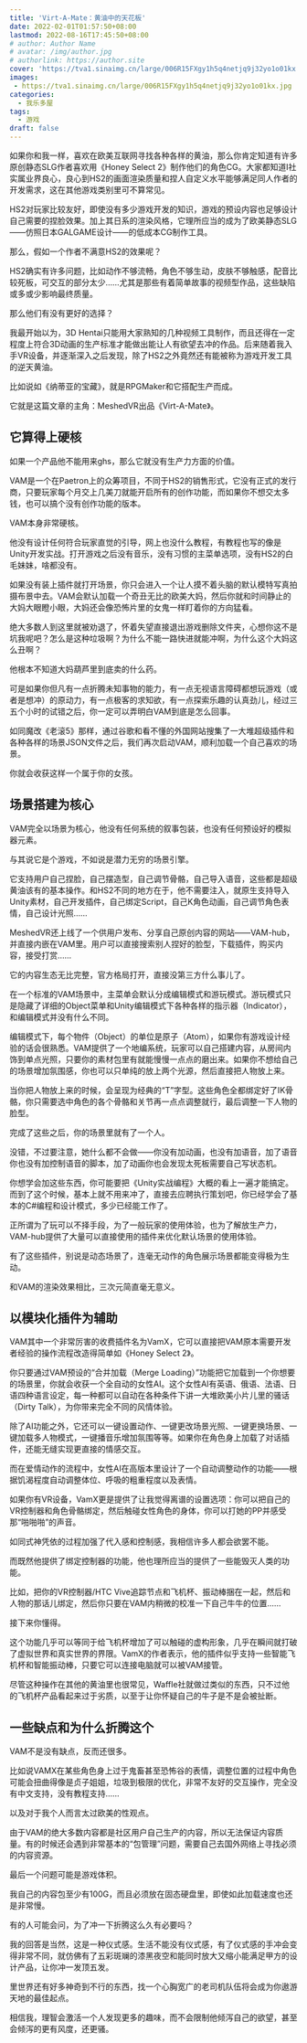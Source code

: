 ```yaml
---
title: 'Virt-A-Mate：黄油中的天花板'
date: 2022-02-01T01:57:50+08:00
lastmod: 2022-08-16T17:45:50+08:00
# author: Author Name
# avatar: /img/author.jpg
# authorlink: https://author.site
cover: 'https://tva1.sinaimg.cn/large/006R15FXgy1h5q4netjq9j32yo1o01kx.jpg'
images:
 - https://tva1.sinaimg.cn/large/006R15FXgy1h5q4netjq9j32yo1o01kx.jpg
categories:
  - 我乐多屋
tags:
  - 游戏
draft: false
---
```


如果你和我一样，喜欢在欧美互联网寻找各种各样的黄油，那么你肯定知道有许多原创静态SLG作者喜欢用《Honey Select 2》制作他们的角色CG。大家都知道I社实属业界良心，良心到HS2的画面渲染质量和捏人自定义水平能够满足同人作者的开发需求，这在其他游戏类别里可不算常见。

<!--more-->

HS2对玩家比较友好，即使没有多少游戏开发的知识，游戏的预设内容也足够设计自己需要的捏脸效果。加上其日系的渲染风格，它理所应当的成为了欧美静态SLG——仿照日本GALGAME设计——的低成本CG制作工具。

那么，假如一个作者不满意HS2的效果呢？

HS2确实有许多问题，比如动作不够流畅，角色不够生动，皮肤不够触感，配音比较死板，可交互的部分太少……尤其是那些有着简单故事的视频型作品，这些缺陷或多或少影响最终质量。

那么他们有没有更好的选择？

我最开始以为，3D Hentai只能用大家熟知的几种视频工具制作，而且还得在一定程度上符合3D动画的生产标准才能做出能让人有欲望去冲的作品。后来随着我入手VR设备，并逐渐深入之后发现，除了HS2之外竟然还有能被称为游戏开发工具的逆天黄油。

比如说如《纳蒂亚的宝藏》，就是RPGMaker和它搭配生产而成。

它就是这篇文章的主角：MeshedVR出品《Virt-A-Mate》。

## 它算得上硬核

如果一个产品他不能用来ghs，那么它就没有生产力方面的价值。

VAM是一个在Paetron上的众筹项目，不同于HS2的销售形式，它没有正式的发行商，只要玩家每个月交上几美刀就能开启所有的创作功能，而如果你不想交太多钱，也可以搞个没有创作功能的版本。

VAM本身非常硬核。

他没有设计任何符合玩家直觉的引导，网上也没什么教程，有教程也写的像是Unity开发实战。打开游戏之后没有音乐，没有习惯的主菜单选项，没有HS2的白毛妹妹，啥都没有。

如果没有装上插件就打开场景，你只会进入一个让人摸不着头脑的默认模特写真拍摄布景中去。VAM会默认加载一个奇丑无比的欧美大妈，然后你就和时间静止的大妈大眼瞪小眼，大妈还会像恐怖片里的女鬼一样盯着你的方向猛看。

绝大多数人到这里就被劝退了，怀着失望直接退出游戏删除文件夹，心想你这不是坑我呢吧？怎么是这种垃圾啊？为什么不能一路快进就能冲啊，为什么这个大妈这么丑啊？

他根本不知道大妈葫芦里到底卖的什么药。

可是如果你但凡有一点折腾未知事物的能力，有一点无视语言障碍都想玩游戏（或者是想冲）的原动力，有一点极客的求知欲，有一点探索乐趣的认真劲儿，经过三五个小时的试错之后，你一定可以弄明白VAM到底是怎么回事。

如同魔改《老滚5》那样，通过谷歌和看不懂的外国网站搜集了一大堆超级插件和各种各样的场景JSON文件之后，我们再次启动VAM，顺利加载一个自己喜欢的场景。

你就会收获这样一个属于你的女孩。

## 场景搭建为核心

VAM完全以场景为核心，他没有任何系统的叙事包装，也没有任何预设好的模拟器元素。

与其说它是个游戏，不如说是潜力无穷的场景引擎。

它支持用户自己捏脸，自己摆造型，自己调节骨骼，自己导入语音，这些都是超级黄油该有的基本操作。和HS2不同的地方在于，他不需要注入，就原生支持导入Unity素材，自己开发插件，自己绑定Script，自己K角色动画，自己调节角色表情，自己设计光照……

MeshedVR还上线了一个供用户发布、分享自己原创内容的网站——VAM-hub，并直接内嵌在VAM里。用户可以直接搜索别人捏好的脸型，下载插件，购买内容，接受打赏……

它的内容生态无比完整，官方格局打开，直接没第三方什么事儿了。

在一个标准的VAM场景中，主菜单会默认分成编辑模式和游玩模式。游玩模式只是隐藏了详细的Object菜单和Unity编辑模式下各种各样的指示器（Indicator），和编辑模式并没有什么不同。

编辑模式下，每个物件（Object）的单位是原子（Atom），如果你有游戏设计经验的话会很熟悉。VAM提供了一个地编系统，玩家可以自己搭建内容，从房间内饰到单点光照，只要你的素材包里有就能慢慢一点点的磨出来。如果你不想给自己的场景增加氛围感，你也可以只单纯的放上两个光源，然后直接把人物放上来。

当你把人物放上来的时候，会呈现为经典的“T”字型。这些角色全都绑定好了IK骨骼，你只需要选中角色的各个骨骼和关节再一点点调整就行，最后调整一下人物的脸型。

完成了这些之后，你的场景里就有了一个人。

没错，不过要注意，她什么都不会做——你没有加动画，也没有加语音，加了语音你也没有加控制语音的脚本，加了动画你也会发现太死板需要自己写状态机。

你想学会加这些东西，你可能要把《Unity实战编程》大概的看上一遍才能搞定。而到了这个时候，基本上就不用来冲了，直接去应聘执行策划吧，你已经学会了基本的C#编程和设计模式，多少已经能工作了。

正所谓为了玩可以不择手段，为了一般玩家的使用体验，也为了解放生产力，VAM-hub提供了大量可以直接使用的插件来优化默认场景的使用体验。

有了这些插件，别说是动态场景了，连毫无动作的角色展示场景都能变得极为生动。

和VAM的渲染效果相比，三次元简直毫无意义。

## 以模块化插件为辅助

VAM其中一个非常厉害的收费插件名为VamX，它可以直接把VAM原本需要开发者经验的操作流程改造得简单如《Honey Select 2》。

你只要通过VAM预设的“合并加载（Merge Loading）”功能把它加载到一个你想要的场景里，你就会收获一个全自动的女性AI。这个女性AI有英语、俄语、法语、日语四种语言设定，每一种都可以自动在各种条件下讲一大堆欧美小片儿里的骚话（Dirty Talk），为你带来完全不同的风情体验。

除了AI功能之外，它还可以一键设置动作、一键更改场景光照、一键更换场景、一键加载多人物模式，一键播音乐增加氛围等等。如果你在角色身上加载了对话插件，还能无缝实现更直接的情感交互。

而在爱情动作的流程中，女性AI在高版本里设计了一个自动调整动作的功能——根据饥渴程度自动调整体位、呼吸的粗重程度以及表情。

如果你有VR设备，VamX更是提供了让我觉得离谱的设置选项：你可以把自己的VR控制器和角色骨骼绑定，然后触碰女性角色的身体，你可以打她的PP并感受那“啪啪啪”的声音。

如同式神凭依的过程加强了代入感和控制感，我相信许多人都会欲罢不能。

而既然他提供了绑定控制器的功能，他也理所应当的提供了一些能毁灭人类的功能。

比如，把你的VR控制器/HTC Vive追踪节点和飞机杯、振动棒捆在一起，然后和人物的那话儿绑定，然后你只要在VAM内稍微的校准一下自己牛牛的位置……

接下来你懂得。

这个功能几乎可以等同于给飞机杯增加了可以触碰的虚构形象，几乎在瞬间就打破了虚拟世界和真实世界的界限。VamX的作者表示，他的插件似乎支持一些智能飞机杯和智能振动棒，只要它可以连接电脑就可以被VAM接管。

尽管这种操作在其他的黄油里也很常见，Waffle社就做过类似的东西，只不过他的飞机杯产品看起来过于劣质，以至于让你怀疑自己的牛子是不是会被扯断。

## 一些缺点和为什么折腾这个

VAM不是没有缺点，反而还很多。

比如说VAMX在某些角色身上过于鬼畜甚至恐怖谷的表情，调整位置的过程中角色可能会扭曲得像是贞子姐姐，垃圾到极限的优化，非常不友好的交互操作，完全没有中文支持，没有教程支持……

以及对于我个人而言太过欧美的性观点。

由于VAM的绝大多数内容都是社区用户自己生产的内容，所以无法保证内容质量。有的时候还会遇到非常基本的“包管理”问题，需要自己去国外网络上寻找必须的内容资源。

最后一个问题可能是游戏体积。

我自己的内容包至少有100G，而且必须放在固态硬盘里，即使如此加载速度也还是非常慢。

有的人可能会问，为了冲一下折腾这么久有必要吗？

我的回答是当然，这是一种仪式感。生活不能没有仪式感，有了仪式感的手冲会变得非常不同，就仿佛有了五彩斑斓的漆黑夜空和能同时放大又缩小能满足甲方的设计产品，让你冲一发顶五发。

里世界还有好多神奇到不行的东西，找一个心胸宽广的老司机队伍将会成为你遨游天地的最佳起点。

相信我，理智会激活一个人发现更多的趣味，而不会限制他倾泻自己的欲望，甚至会倾泻的更有风度，还更骚。

